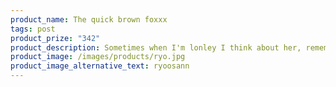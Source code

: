 ```yaml
---
product_name: The quick brown foxxx
tags: post
product_prize: "342"
product_description: Sometimes when I'm lonley I think about her, remember all the good times
product_image: /images/products/ryo.jpg
product_image_alternative_text: ryoosann
---
```

